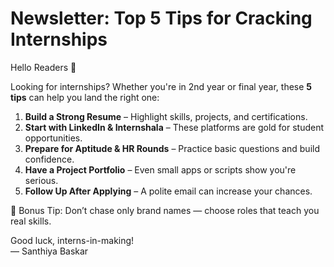 # Newsletter: Top 5 Tips for Cracking Internships

Hello Readers 👋

Looking for internships? Whether you're in 2nd year or final year, these **5 tips** can help you land the right one:

1. **Build a Strong Resume** – Highlight skills, projects, and certifications.
2. **Start with LinkedIn & Internshala** – These platforms are gold for student opportunities.
3. **Prepare for Aptitude & HR Rounds** – Practice basic questions and build confidence.
4. **Have a Project Portfolio** – Even small apps or scripts show you're serious.
5. **Follow Up After Applying** – A polite email can increase your chances.

🔔 Bonus Tip: Don’t chase only brand names — choose roles that teach you real skills.

Good luck, interns-in-making!  
— Santhiya Baskar
